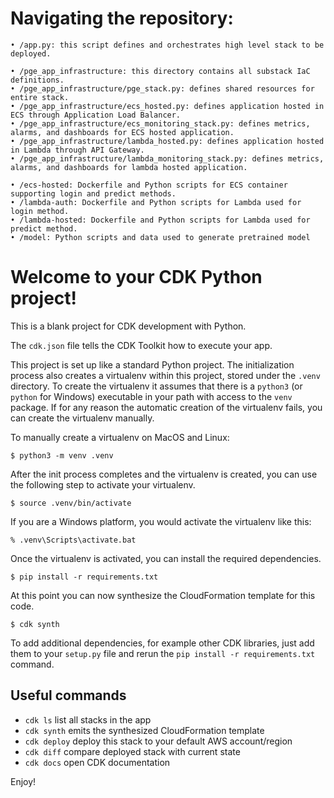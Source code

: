 
# Navigating the repository:
    • /app.py: this script defines and orchestrates high level stack to be deployed.
      
    • /pge_app_infrastructure: this directory contains all substack IaC definitions.
    • /pge_app_infrastructure/pge_stack.py: defines shared resources for entire stack.
    • /pge_app_infrastructure/ecs_hosted.py: defines application hosted in ECS through Application Load Balancer.
    • /pge_app_infrastructure/ecs_monitoring_stack.py: defines metrics, alarms, and dashboards for ECS hosted application.
    • /pge_app_infrastructure/lambda_hosted.py: defines application hosted in Lambda through API Gateway.
    • /pge_app_infrastructure/lambda_monitoring_stack.py: defines metrics, alarms, and dashboards for lambda hosted application.

    • /ecs-hosted: Dockerfile and Python scripts for ECS container supporting login and predict methods.
    • /lambda-auth: Dockerfile and Python scripts for Lambda used for login method.
    • /lambda-hosted: Dockerfile and Python scripts for Lambda used for predict method.
    • /model: Python scripts and data used to generate pretrained model
# Welcome to your CDK Python project!

This is a blank project for CDK development with Python.

The `cdk.json` file tells the CDK Toolkit how to execute your app.

This project is set up like a standard Python project.  The initialization
process also creates a virtualenv within this project, stored under the `.venv`
directory.  To create the virtualenv it assumes that there is a `python3`
(or `python` for Windows) executable in your path with access to the `venv`
package. If for any reason the automatic creation of the virtualenv fails,
you can create the virtualenv manually.

To manually create a virtualenv on MacOS and Linux:

```
$ python3 -m venv .venv
```

After the init process completes and the virtualenv is created, you can use the following
step to activate your virtualenv.

```
$ source .venv/bin/activate
```

If you are a Windows platform, you would activate the virtualenv like this:

```
% .venv\Scripts\activate.bat
```

Once the virtualenv is activated, you can install the required dependencies.

```
$ pip install -r requirements.txt
```

At this point you can now synthesize the CloudFormation template for this code.

```
$ cdk synth
```

To add additional dependencies, for example other CDK libraries, just add
them to your `setup.py` file and rerun the `pip install -r requirements.txt`
command.

## Useful commands

 * `cdk ls`          list all stacks in the app
 * `cdk synth`       emits the synthesized CloudFormation template
 * `cdk deploy`      deploy this stack to your default AWS account/region
 * `cdk diff`        compare deployed stack with current state
 * `cdk docs`        open CDK documentation

Enjoy!
